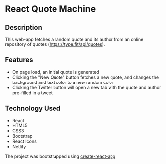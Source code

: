 # React Quote Machine

## Description

This web-app fetches a random quote and its author from an online repository of quotes (https://type.fit/api/quotes). 

## Features

- On page load, an initial quote is generated
- Clicking the "New Quote" button fetches a new quote, and changes the background and text color to a new random color
- Clicking the Twitter button will open a new tab with the quote and author pre-filled in a tweet

## Technology Used

- React
- HTML5
- CSS3
- Bootstrap
- React Icons
- Netlify

The project was bootstrapped using [create-react-app](https://reactjs.org/docs/create-a-new-react-app.html)